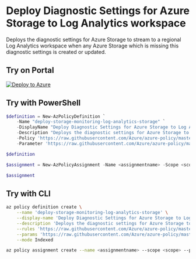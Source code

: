 # Deploy Diagnostic Settings for Azure Storage to Log Analytics workspace

Deploys the diagnostic settings for Azure Storage to stream to a regional Log Analytics workspace when any Azure Storage which is missing this diagnostic settings is created or updated.

## Try on Portal

[![Deploy to Azure](http://azuredeploy.net/deploybutton.png)](https://portal.azure.com/#blade/Microsoft_Azure_Policy/CreatePolicyDefinitionBlade/uri/https%3A%2F%2Fraw.githubusercontent.com%2FAzure%2Fazure-policy%2Fmaster%2Fsamples%2FStorage%2Fdeploy-storage-monitoring-log-analytics%2Fstorageaccounts%2Fazurepolicy.json)

## Try with PowerShell

```powershell
$definition = New-AzPolicyDefinition `
    -Name "deploy-storage-monitoring-log-analytics-storage" `
    -DisplayName "Deploy Diagnostic Settings for Azure Storage to Log Analytics workspace" `
    -Description "Deploys the diagnostic settings for Azure Storage to stream to a regional Log Analytics workspace when any Azure Storage which is missing this diagnostic settings is created or updated." `
    -Policy 'https://raw.githubusercontent.com/Azure/azure-policy/master/samples/Storage/deploy-storage-monitoring-log-analytics/storageaccounts/azurepolicy.rules.json' `
    -Parameter 'https://raw.githubusercontent.com/Azure/azure-policy/master/samples/Storage/deploy-storage-monitoring-log-analytics/storageaccounts/azurepolicy.parameters.json' -Mode Indexed

$definition

$assignment = New-AzPolicyAssignment -Name <assignmentname> -Scope <scope>  -PolicyDefinition $definition

$assignment
```

## Try with CLI

```sh
az policy definition create \
    --name 'deploy-storage-monitoring-log-analytics-storage' \
    --display-name 'Deploy Diagnostic Settings for Azure Storage to Log Analytics workspace' \
    --description 'Deploys the diagnostic settings for Azure Storage to stream to a regional Log Analytics workspace when any Azure Storage which is missing this diagnostic settings is created or updated.' \
    --rules 'https://raw.githubusercontent.com/Azure/azure-policy/master/samples/Storage/deploy-storage-monitoring-log-analytics/storageaccounts/azurepolicy.rules.json' \
    --params 'https://raw.githubusercontent.com/Azure/azure-policy/master/samples/Storage/deploy-storage-monitoring-log-analytics/storageaccounts/azurepolicy.parameters.json' \
    --mode Indexed

az policy assignment create --name <assignmentname> --scope <scope> --policy "deploy-storage-monitoring-log-analytics-storage"
```
